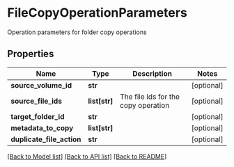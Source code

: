 # FileCopyOperationParameters

Operation parameters for folder copy operations
## Properties
Name | Type | Description | Notes
------------ | ------------- | ------------- | -------------
**source_volume_id** | **str** |  | [optional] 
**source_file_ids** | **list[str]** | The file Ids for the copy operation | [optional] 
**target_folder_id** | **str** |  | [optional] 
**metadata_to_copy** | **list[str]** |  | [optional] 
**duplicate_file_action** | **str** |  | [optional] 

[[Back to Model list]](../README.md#documentation-for-models) [[Back to API list]](../README.md#documentation-for-api-endpoints) [[Back to README]](../README.md)


